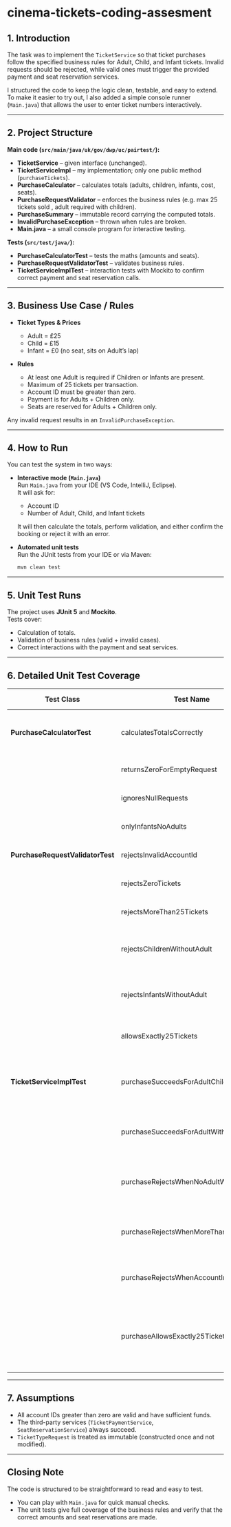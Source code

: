 # cinema-tickets-coding-assesment

## 1. Introduction  

The task was to implement the `TicketService` so that ticket purchases follow the specified business rules for Adult, Child, and Infant tickets. Invalid requests should be rejected, while valid ones must trigger the provided payment and seat reservation services.  

I structured the code to keep the logic clean, testable, and easy to extend. To make it easier to try out, I also added a simple console runner (`Main.java`) that allows the user to enter ticket numbers interactively.

---

## 2. Project Structure

**Main code (`src/main/java/uk/gov/dwp/uc/pairtest/`):**
- **TicketService** – given interface (unchanged).  
- **TicketServiceImpl** – my implementation; only one public method (`purchaseTickets`).  
- **PurchaseCalculator** – calculates totals (adults, children, infants, cost, seats).  
- **PurchaseRequestValidator** – enforces the business rules (e.g. max 25 tickets sold , adult required with children).  
- **PurchaseSummary** – immutable record carrying the computed totals.  
- **InvalidPurchaseException** – thrown when rules are broken.  
- **Main.java** – a small console program for interactive testing.  

**Tests (`src/test/java/`):**
- **PurchaseCalculatorTest** – tests the maths (amounts and seats).  
- **PurchaseRequestValidatorTest** – validates business rules.  
- **TicketServiceImplTest** – interaction tests with Mockito to confirm correct payment and seat reservation calls.

---

## 3. Business Use Case / Rules

- **Ticket Types & Prices**  
  - Adult = £25  
  - Child = £15  
  - Infant = £0 (no seat, sits on Adult’s lap)  

- **Rules**  
  - At least one Adult is required if Children or Infants are present.  
  - Maximum of 25 tickets per transaction.  
  - Account ID must be greater than zero.  
  - Payment is for Adults + Children only.  
  - Seats are reserved for Adults + Children only.  

Any invalid request results in an `InvalidPurchaseException`.

---

## 4. How to Run

You can test the system in two ways:

- **Interactive mode (`Main.java`)**  
  Run `Main.java` from your IDE (VS Code, IntelliJ, Eclipse).  
  It will ask for:  
  - Account ID  
  - Number of Adult, Child, and Infant tickets  

  It will then calculate the totals, perform validation, and either confirm the booking or reject it with an error.

- **Automated unit tests**  
  Run the JUnit tests from your IDE or via Maven:

  ```bash
  mvn clean test
  ```

---

## 5. Unit Test Runs

The project uses **JUnit 5** and **Mockito**.  
Tests cover:
- Calculation of totals.  
- Validation of business rules (valid + invalid cases).  
- Correct interactions with the payment and seat services.  

---

## 6. Detailed Unit Test Coverage

| Test Class                   | Test Name                                | What It Verifies                                                                 |
|-------------------------------|------------------------------------------|---------------------------------------------------------------------------------|
| **PurchaseCalculatorTest**    | calculatesTotalsCorrectly                | 2 Adults + 1 Child + 1 Infant → £65, 3 seats                                   |
|                               | returnsZeroForEmptyRequest               | No tickets = £0, 0 seats                                                        |
|                               | ignoresNullRequests                      | Null inputs are safely ignored                                                  |
|                               | onlyInfantsNoAdults                      | Infants only = £0, 0 seats                                                      |
| **PurchaseRequestValidatorTest** | rejectsInvalidAccountId                | Account ID ≤ 0 is invalid                                                       |
|                               | rejectsZeroTickets                       | Zero tickets not allowed                                                        |
|                               | rejectsMoreThan25Tickets                 | Over 25 tickets not allowed                                                     |
|                               | rejectsChildrenWithoutAdult              | Child tickets require at least one Adult                                        |
|                               | rejectsInfantsWithoutAdult               | Infant tickets require at least one Adult                                       |
|                               | allowsExactly25Tickets                   | 25 tickets is valid (boundary case)                                             |
| **TicketServiceImplTest**     | purchaseSucceedsForAdultChildInfant      | Payment £65, Seats 3 (with 2 Adults + 1 Child + 1 Infant)                       |
|                               | purchaseSucceedsForAdultWithInfantsOnly  | Payment £25, Seats 1 (with 1 Adult + 2 Infants)                                 |
|                               | purchaseRejectsWhenNoAdultWithChildren   | Throws exception, no payment or seat calls                                      |
|                               | purchaseRejectsWhenMoreThan25Tickets     | Throws exception, no external service calls                                     |
|                               | purchaseRejectsWhenAccountInvalid        | Throws exception, no external service calls                                     |
|                               | purchaseAllowsExactly25Tickets           | Valid: correct payment and seat reservation for boundary case                   |

---

## 7. Assumptions

- All account IDs greater than zero are valid and have sufficient funds.  
- The third-party services (`TicketPaymentService`, `SeatReservationService`) always succeed.  
- `TicketTypeRequest` is treated as immutable (constructed once and not modified).  


---

## Closing Note
The code is structured to be straightforward to read and easy to test.  
- You can play with `Main.java` for quick manual checks.  
- The unit tests give full coverage of the business rules and verify that the correct amounts and seat reservations are made.  

